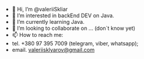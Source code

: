 - 👋 Hi, I’m @valeriiSkliar
- 👀 I’m interested in backEnd DEV on Java. 
- 🌱 I’m currently learning Java.
- 💞️ I’m looking to collaborate on ... (don`t know yet)
- 📫 How to reach me:
- tel. +380 97 395 7009 (telegram, viber, whatsapp);
- email. valeriisklyarov@gmail.com

<!---
valeriiSkliar/valeriiSkliar is a ✨ special ✨ repository because its `README.md` (this file) appears on your GitHub profile.
You can click the Preview link to take a look at your changes.
--->
